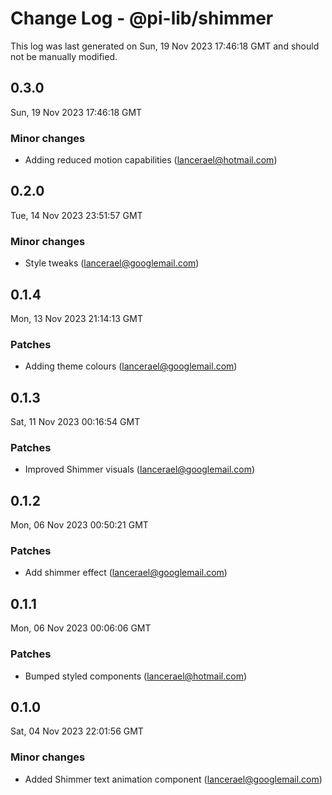 # Change Log - @pi-lib/shimmer

This log was last generated on Sun, 19 Nov 2023 17:46:18 GMT and should not be manually modified.

<!-- Start content -->

## 0.3.0

Sun, 19 Nov 2023 17:46:18 GMT

### Minor changes

- Adding reduced motion capabilities (lancerael@hotmail.com)

## 0.2.0

Tue, 14 Nov 2023 23:51:57 GMT

### Minor changes

- Style tweaks (lancerael@googlemail.com)

## 0.1.4

Mon, 13 Nov 2023 21:14:13 GMT

### Patches

- Adding theme colours (lancerael@googlemail.com)

## 0.1.3

Sat, 11 Nov 2023 00:16:54 GMT

### Patches

- Improved Shimmer visuals (lancerael@googlemail.com)

## 0.1.2

Mon, 06 Nov 2023 00:50:21 GMT

### Patches

- Add shimmer effect (lancerael@googlemail.com)

## 0.1.1

Mon, 06 Nov 2023 00:06:06 GMT

### Patches

- Bumped styled components (lancerael@hotmail.com)

## 0.1.0

Sat, 04 Nov 2023 22:01:56 GMT

### Minor changes

- Added Shimmer text animation component (lancerael@googlemail.com)
